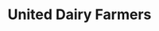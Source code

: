 ---
title: "United Dairy Farmers"
url: /columbus/united-dairy-farmers-west-dublin-granville-road/
shop: convenience
---